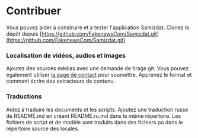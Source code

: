 # Contribuer

Vous pouvez aider à construire et à tester l'application Samizdat. Clonez le dépôt depuis 
[https://github.com/FakenewsCom/Samizdat.git](https://github.com/FakenewsCom/Samizdat.git)

### Localisation de vidéos, audios et images

Ajoutez des sources médias avec une demande de tirage git. Vous pouvez également utiliser [la page de contact](../contact/) pour soumettre. 
Apprenez le format et comment écrire des extracteurs de contenu.

### Traductions

Aidez à traduire les documents et les scripts. Ajoutez une traduction russe de README.md en créant README.ru.md dans le même
répertoire. Les fichiers de script et de modèle sont traduits dans des fichiers po dans le répertoire source des locales.